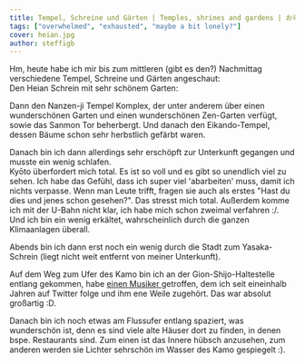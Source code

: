 ```yaml
---
title: Tempel, Schreine und Gärten | Temples, shrines and gardens | お寺、神社、庭園
tags: ["overwhelmed", "exhausted", "maybe a bit lonely?"]
cover: heian.jpg
author: steffigb
---
```

Hm, heute habe ich mir bis zum mittleren (gibt es den?) Nachmittag verschiedene Tempel, Schreine und Gärten angeschaut:  
Den Heian Schrein mit sehr schönem Garten:

<re-img src="heian.jpg" title="Heian shrine"></re-img>

Dann den Nanzen-ji Tempel Komplex, der unter anderem über einen wunderschönen Garten und einen wunderschönen Zen-Garten verfügt, sowie das Sanmon Tor beherbergt. Und danach den Eikando-Tempel, dessen Bäume schon sehr herbstlich gefärbt waren. 

Danach bin ich dann allerdings sehr erschöpft zur Unterkunft gegangen und musste ein wenig schlafen.    
Kyōto überfordert mich total. Es ist so voll und es gibt so unendlich viel zu sehen. Ich habe das Gefühl, dass ich super viel 'abarbeiten' muss, damit ich nichts verpasse. Wenn man Leute trifft, fragen sie auch als erstes "Hast du dies und jenes schon gesehen?". Das stresst mich total. Außerdem komme ich mit der U-Bahn nicht klar, ich habe mich schon zweimal verfahren :/. Und ich bin ein wenig erkältet, wahrscheinlich durch die ganzen Klimaanlagen überall. 

Abends bin ich dann erst noch ein wenig durch die Stadt zum Yasaka-Schrein (liegt nicht weit entfernt von meiner Unterkunft).

<re-img src="night.jpg" title="Night"></re-img>

Auf dem Weg zum Ufer des Kamo bin ich an der Gion-Shijo-Haltestelle entlang gekommen, habe <a href="https://www.youtube.com/watch?v=rQxE99Te4eQ" target="_blank" rel="noopener noreferrer">einen Musiker </a>getroffen, dem ich seit eineinhalb Jahren auf Twitter folge und ihm ene Weile zugehört. Das war absolut großartig :D. 

Danach bin ich noch etwas am Flussufer entlang spaziert, was wunderschön ist, denn es sind viele alte Häuser dort zu finden, in denen bspe. Restaurants sind. Zum einen ist das Innere hübsch anzusehen, zum anderen werden sie Lichter sehrschön im Wasser des Kamo gespiegelt :).

<re-img src="reflection.jpg" title="Reflection"></re-img>
